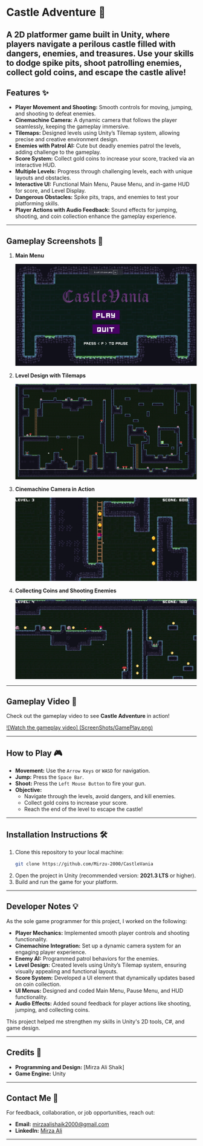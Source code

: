 # **Castle Adventure** 🏰  
A 2D platformer game built in Unity, where players navigate a perilous castle filled with dangers, enemies, and treasures. 
Use your skills to dodge spike pits, shoot patrolling enemies, collect gold coins, 
and escape the castle alive!
---

## **Features** ✨  

- **Player Movement and Shooting:** Smooth controls for moving, jumping, and shooting to defeat enemies.  
- **Cinemachine Camera:** A dynamic camera that follows the player seamlessly, keeping the gameplay immersive.  
- **Tilemaps:** Designed levels using Unity’s Tilemap system, allowing precise and creative environment design.  
- **Enemies with Patrol AI:** Cute but deadly enemies patrol the levels, adding challenge to the gameplay.  
- **Score System:** Collect gold coins to increase your score, tracked via an interactive HUD.  
- **Multiple Levels:** Progress through challenging levels, each with unique layouts and obstacles.  
- **Interactive UI:** Functional Main Menu, Pause Menu, and in-game HUD for score, and Level Display.  
- **Dangerous Obstacles:** Spike pits, traps, and enemies to test your platforming skills.  
- **Player Actions with Audio Feedback:** Sound effects for jumping, shooting, and coin collection enhance the gameplay experience.  

---

## **Gameplay Screenshots** 📸  

1. **Main Menu**
   
   ![Main Menu](ScreenShots/MainMenuScreenshot.png)  

2. **Level Design with Tilemaps**
   
   ![Tilemap Design](ScreenShots/LevelsDesign-TileMapsScreenshot.png)  

3. **Cinemachine Camera in Action**
   
   ![Cinemachine Camera](ScreenShots/CineMachineScreenshot.png)  

4. **Collecting Coins and Shooting Enemies**
   
   ![Gameplay](ScreenShots/ShootingEnemiesScreenshot.png)  

---

## **Gameplay Video** 🎥  

Check out the gameplay video to see **Castle Adventure** in action!

[![Watch the gameplay video]
(ScreenShots/GamePlay.png)](https://www.youtube.com/watch?v=toet0yVyqRg)

---

## **How to Play** 🎮  

- **Movement:** Use the `Arrow Keys` or `WASD` for navigation.  
- **Jump:** Press the `Space Bar`.  
- **Shoot:** Press the `Left Mouse Button` to fire your gun.  
- **Objective:**  
  - Navigate through the levels, avoid dangers, and kill enemies.  
  - Collect gold coins to increase your score.  
  - Reach the end of the level to escape the castle!  

---

## **Installation Instructions** 🛠️  

1. Clone this repository to your local machine:  
   ```bash
   git clone https://github.com/Mirzu-2000/CastleVania
   ```  
2. Open the project in Unity (recommended version: **2021.3 LTS** or higher).  
3. Build and run the game for your platform.  

---

## **Developer Notes** 💡  

As the sole game programmer for this project, I worked on the following:  

- **Player Mechanics:** Implemented smooth player controls and shooting functionality.  
- **Cinemachine Integration:** Set up a dynamic camera system for an engaging player experience.  
- **Enemy AI:** Programmed patrol behaviors for the enemies.  
- **Level Design:** Created levels using Unity’s Tilemap system, ensuring visually appealing and functional layouts.  
- **Score System:** Developed a UI element that dynamically updates based on coin collection.  
- **UI Menus:** Designed and coded Main Menu, Pause Menu, and HUD functionality.  
- **Audio Effects:** Added sound feedback for player actions like shooting, jumping, and collecting coins.  

This project helped me strengthen my skills in Unity's 2D tools, C#, and game design.  

---

## **Credits** 🎨  

- **Programming and Design:** [Mirza Ali Shaik]  
- **Game Engine:** Unity  
---

## **Contact Me** 📧  

For feedback, collaboration, or job opportunities, reach out:  
- **Email:** mirzaalishaik2000@gmail.com  
- **LinkedIn:** [Mirza Ali](https://www.linkedin.com/in/mirza-ali-63921b191/)  

---

